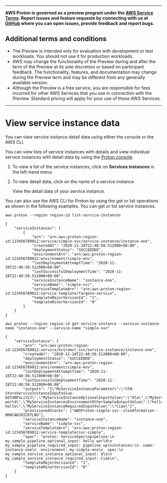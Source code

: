 --------

**AWS Proton is governed as a preview program under the [AWS Service Terms](https://aws.amazon.com/service-terms/)\. Report issues and feature requests by connecting with us at [GitHub](https://github.com/aws/aws-proton-public-roadmap) where you can open issues, provide feedback and report bugs\.**

## Additional terms and conditions<a name="preview-banner"></a>
+ The Preview is intended only for evaluation with development or test workloads\. You should not use it for production workloads\.
+ AWS may change the functionality of the Preview during and after the term of the Preview at its sole discretion or based on participant feedback\. The functionality, features, and documentation may change during the Preview term and may be different from any generally available version\.
+ Although the Preview is a free service, you are responsible for fees incurred for other AWS Services that you use in connection with the Preview\. Standard pricing will apply for your use of those AWS Services\.

--------

# View service instance data<a name="ag-svc-instance-view"></a>

You can view service instance detail data using either the console or the AWS CLI\.

You can view lists of service instances with details and view individual service instances with detail data by using the [Proton console](https://console.aws.amazon.com/proton/)\.

1. To view a list of the service instances, click on **Services instances** in the left\-hand menu\.

1. To view detail data, click on the name of a service instance\.

   View the detail data of your service instance\.

You can also use the AWS CLI for Proton by using the get or list operations as shown in the following examples\. You can get or list service instances\.

```
aws proton --region region-id list-service-instances
```

```
{
    "serviceInstances": [
        {
            "arn": "arn:aws:proton:region-id:123456789012:service/simple-svc/service-instance/instance-one",
            "createdAt": "2020-11-28T22:40:50.512000+00:00",
            "deploymentStatus": "SUCCEEDED",
            "environmentArn": "arn:aws:proton:region-id:123456789012:environment/simple-env",
            "lastDeploymentAttemptTime": "2020-11-28T22:40:50.512000+00:00",
            "lastSuccessfulDeploymentTime": "2020-11-28T22:40:50.512000+00:00",
            "serviceInstanceName": "instance-one",
            "serviceName": "simple-svc",
            "serviceTemplateArn": "arn:aws:proton:region-id:123456789012:service-template/fargate-service",
            "templateMajorVersionId": "1",
            "templateMinorVersionId": "0"
        }
    ]
}
```

```
aws proton --region region-id get-service-instance --service-instance-name "instance-one" --service-name "simple-svc"
```

```
{
    "serviceInstance": {
        "arn": "arn:aws:proton:region-id:123456789012:service/kstromsl-svc/service-instance/instance-one",
        "createdAt": "2020-11-28T22:40:50.512000+00:00",
        "deploymentStatus": "SUCCEEDED",
        "environmentArn": "arn:aws:proton:region-id:123456789012:environment/simple-env",
        "lastDeploymentAttemptTime": "2020-11-28T22:40:50.512000+00:00",
        "lastSuccessfulDeploymentTime": "2020-11-28T22:40:50.512000+00:00",
        "outputs": "{\"MyServiceInstanceParameter\":\"CFN-StoreServiceInstanceInputValue-bO7dNPxLiY2J\",\"MyServiceInstanceOptionalInputValue\":\"Ola\",\"MyServiceInstancesEnvironmentSampleOutputValue\":\"hello world\",\"MyServiceInstancesEnvironmentOtherSampleOutputValue\":\"hello hello\",\"MyServiceInstanceRequiredInputValue\":\"Ciao\"}",
        "provisionedStacks": ["AWSProton-simple-svc--cloudformation--HMACANJOICKTLNG"],
        "serviceInstanceName": "instance-one",
        "serviceName": "simple-svc",
        "serviceTemplateArn": "arn:aws:proton:region-id:123456789012:service-template/svc-simple",
        "spec": "proton: ServiceSpec\npipeline:\n  my_sample_pipeline_optional_input: hello world\n  my_sample_pipeline_required_input: pipeline up\ninstances:\n- name: instance-one\n  environment: my-simple-env\n  spec:\n    my_sample_service_instance_optional_input: Ola\n    my_sample_service_instance_required_input: Ciao\n",
        "templateMajorVersionId": "1",
        "templateMinorVersionId": "0"
    }
}
```
